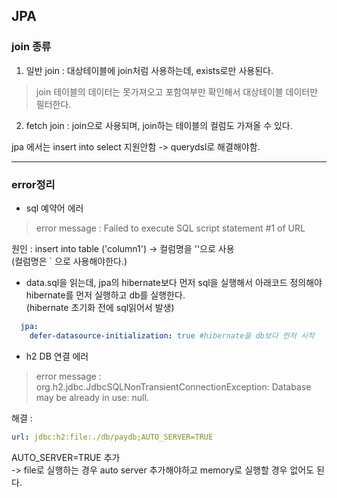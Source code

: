 ## JPA

### join 종류 
1. 일반 join : 대상테이블에 join처럼 사용하는데, exists로만 사용된다.  
> join 테이블의 데이터는 못가져오고 포함여부만 확인해서 대상테이블 데이터만
필터한다.

2. fetch join : join으로 사용되며, join하는 테이블의 컬럼도 가져올 수 있다.   


jpa 에서는 insert into select 지원안함 -> querydsl로 해결해야함.


-----------------


### error정리

- sql 예약어 에러
> error message : Failed to execute SQL script statement #1 of URL

원인 : insert into table ('column1') -> 컬럼명을 ''으로 사용   
(컬럼명은 ` 으로 사용해야한다.)

- data.sql을 읽는데, jpa의 hibernate보다 먼저 sql을 실행해서 아래코드 정의해야 hibernate를 먼저 실행하고 db를 실행한다.   
(hibernate 초기화 전에 sql읽어서 발생)

```yml
  jpa:
    defer-datasource-initialization: true #hibernate을 db보다 먼저 시작
```

- h2 DB 연결 에러 
> error message : org.h2.jdbc.JdbcSQLNonTransientConnectionException: Database may be already in use: null.

해결 :   
```yml
url: jdbc:h2:file:./db/paydb;AUTO_SERVER=TRUE
```
AUTO_SERVER=TRUE 추가     
-> file로 실행하는 경우 auto server 추가해야하고 memory로 실행할 경우 없어도 된다.


